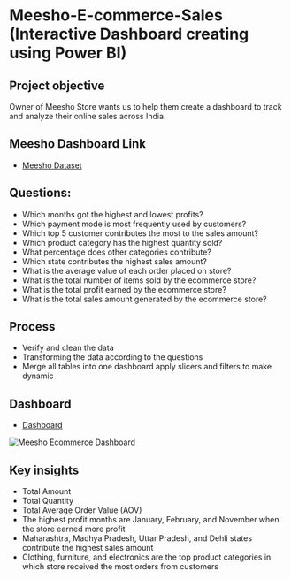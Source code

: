 # Meesho-E-commerce-Sales (Interactive Dashboard creating using Power BI)

## Project objective
Owner of Meesho Store wants us to help them create a dashboard to track and analyze their online sales across India.

## Meesho Dashboard Link 
- <a href = "https://github.com/Tehreem112/Meesho-Ecommerce-Sales">Meesho Dataset</a>

## Questions: 
- Which months got the highest and lowest profits?
- Which payment mode is most frequently used by customers?
- Which top 5 customer contributes the most to the sales amount?
- Which product category has the highest quantity sold?
- What percentage does other categories  contribute?
- Which state contributes the highest sales amount?
- What is the average value of each order placed on store?
- What is the total number of items sold by the ecommerce store?
- What is the total profit earned by the ecommerce store?
- What is the total sales amount generated by the ecommerce store?

## Process
- Verify and clean the data
- Transforming the data according to the questions
- Merge all tables into one dashboard apply slicers and filters to make dynamic

## Dashboard
- <a href = "https://github.com/Tehreem112/Meesho-Ecommerce-Sales/blob/main/Meesho%20Ecommerce%20Dashboard.png">Dashboard</a>

![Meesho Ecommerce Dashboard](https://github.com/user-attachments/assets/d02d1e22-1326-42ad-b657-2bd9a7fab2aa)

## Key insights
- Total Amount
- Total Quantity
- Total Average Order Value (AOV)
- The highest profit months are January, February, and November when   the store earned more profit 
- Maharashtra, Madhya Pradesh, Uttar Pradesh, and Dehli states contribute the highest sales amount
- Clothing, furniture, and electronics  are the top product categories in which store received the most orders from customers


